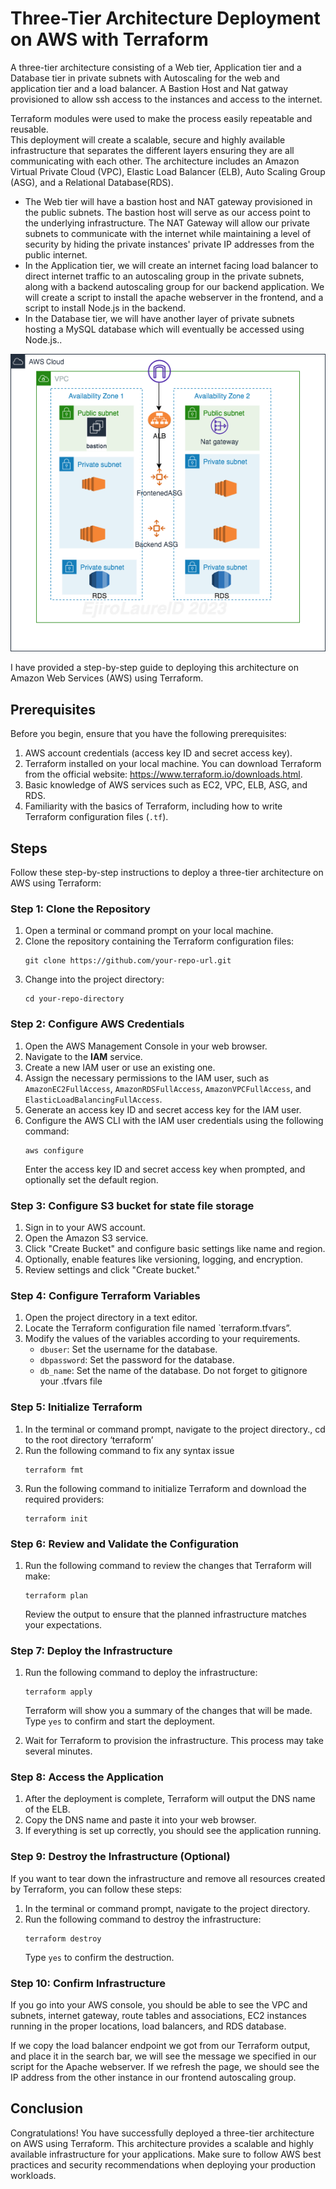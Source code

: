 
# ​​Three-Tier Architecture Deployment on AWS with Terraform

A three-tier architecture consisting of a Web tier, Application tier and a Database tier in private subnets with Autoscaling for the web and application tier and a load balancer. A Bastion Host and Nat gatway provisioned to allow ssh access to the instances and access to the internet. 

Terraform modules were used to make the process easily repeatable and reusable.  
This deployment will create a scalable, secure and highly available infrastructure that separates the different layers ensuring they are all communicating with each other. The architecture includes an Amazon Virtual Private Cloud (VPC), Elastic Load Balancer (ELB), Auto Scaling Group (ASG), and a Relational Database(RDS).
- The Web tier will have a bastion host and NAT gateway provisioned in the public subnets. The bastion host will serve as our access point to the underlying infrastructure. The NAT Gateway will allow our private subnets to communicate with the internet  while maintaining a level of security by hiding the private instances' private IP addresses from the public internet.
- In the Application tier, we will create an internet facing load balancer to direct internet traffic to an autoscaling group in the private subnets, along with a backend autoscaling group for our backend application. We will create a script to install the apache webserver in the frontend, and a script to install Node.js in the backend.
- In the Database tier, we will have another layer of private subnets hosting a MySQL database which will  eventually be accessed using Node.js..
 
![Architecture diagram](./assets/3tier-architecture.png)
 
 
I have provided a step-by-step guide to deploying this architecture on Amazon Web Services (AWS) using Terraform.

 
## Prerequisites
 
Before you begin, ensure that you have the following prerequisites:
 
1. AWS account credentials (access key ID and secret access key).
2. Terraform installed on your local machine. You can download Terraform from the official website: https://www.terraform.io/downloads.html.
3. Basic knowledge of AWS services such as EC2, VPC, ELB, ASG, and RDS.
4. Familiarity with the basics of Terraform, including how to write Terraform configuration files (`.tf`).
 
## Steps
 
Follow these step-by-step instructions to deploy a three-tier architecture on AWS using Terraform:
 
### Step 1: Clone the Repository
 
1. Open a terminal or command prompt on your local machine.
2. Clone the repository containing the Terraform configuration files:
   ```
   git clone https://github.com/your-repo-url.git
   ```
3. Change into the project directory:
   ```
   cd your-repo-directory
   ```
 
### Step 2: Configure AWS Credentials
 
1. Open the AWS Management Console in your web browser.
2. Navigate to the **IAM** service.
3. Create a new IAM user or use an existing one.
4. Assign the necessary permissions to the IAM user, such as `AmazonEC2FullAccess`, `AmazonRDSFullAccess`, `AmazonVPCFullAccess`, and `ElasticLoadBalancingFullAccess`.
5. Generate an access key ID and secret access key for the IAM user.
6. Configure the AWS CLI with the IAM user credentials using the following command:
   ```
   aws configure
   ```
   Enter the access key ID and secret access key when prompted, and optionally set the default region.

### Step 3: Configure S3 bucket for state file storage
1. Sign in to your AWS account.
2. Open the Amazon S3 service.
3. Click "Create Bucket" and configure basic settings like name and region.
4. Optionally, enable features like versioning, logging, and encryption.
5. Review settings and click "Create bucket."

### Step 4: Configure Terraform Variables
 
1. Open the project directory in a text editor.
2. Locate the Terraform configuration file named `terraform.tfvars”. 
3. Modify the values of the variables according to your requirements.
   - `dbuser`: Set the username for the database.
   - `dbpassword`: Set the password for the database.
   - `db_name`: Set the name of the database.
Do not forget to gitignore your .tfvars file 
 
### Step 5: Initialize Terraform
 
1. In the terminal or command prompt, navigate to the project directory., cd to the root directory ‘terraform’
2. Run the following command to fix any syntax issue
    ```
    terraform fmt
    ```
3. Run the following command to initialize Terraform and download the required providers:
   ```
   terraform init
   ```
 
### Step 6: Review and Validate the Configuration
 
1. Run the following command to review the changes that Terraform will make:
   ```
   terraform plan
   ```
   Review the output to ensure that the planned infrastructure matches your expectations.
 
### Step 7: Deploy the Infrastructure
 
1. Run the following command to deploy the infrastructure:
   ```
   terraform apply
   ```
   Terraform will show you a summary of the changes that will be made. Type `yes` to confirm and start the deployment.
 
2. Wait for Terraform to provision the infrastructure. This process may take several minutes.
 
### Step 8: Access the Application
 
1. After the deployment is complete, Terraform will output the DNS name of the ELB.
2. Copy the DNS name and paste it into your web browser.
3. If everything is set up correctly, you should see the application running.
 
### Step 9: Destroy the Infrastructure (Optional)
 
If you want to tear down the infrastructure and remove all resources created by Terraform, you can follow these steps:
 
1. In the terminal or command prompt, navigate to the project directory.
2. Run the following command to destroy the infrastructure:
   ```
   terraform destroy
   ```
   Type `yes` to confirm the destruction.

### Step 10: Confirm Infrastructure
If you go into your AWS console, you should be able to see the VPC and subnets, internet gateway, route tables and associations, EC2 instances running in the proper locations, load balancers, and RDS database.

If we copy the load balancer endpoint we got from our Terraform output, and place it in the search bar, we will see the message we specified in our script for the Apache webserver.
If we refresh the page, we should see the IP address from the other instance in our frontend autoscaling group.


## Conclusion
 
Congratulations! You have successfully deployed a three-tier architecture on AWS using Terraform. This architecture provides a scalable and highly available infrastructure for your applications. Make sure to follow AWS best practices and security recommendations when deploying your production workloads.

